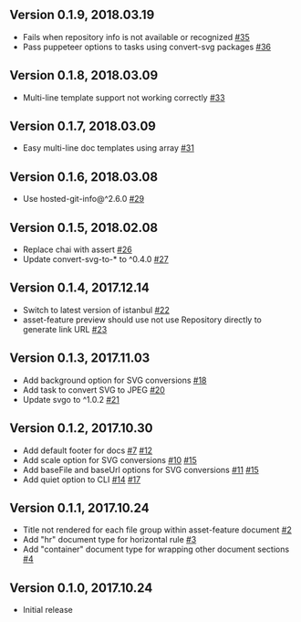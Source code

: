## Version 0.1.9, 2018.03.19

* Fails when repository info is not available or recognized [#35](https://github.com/NotNinja/brander/issues/35)
* Pass puppeteer options to tasks using convert-svg packages [#36](https://github.com/NotNinja/brander/issues/36)

## Version 0.1.8, 2018.03.09

* Multi-line template support not working correctly [#33](https://github.com/NotNinja/brander/issues/33)

## Version 0.1.7, 2018.03.09

* Easy multi-line doc templates using array [#31](https://github.com/NotNinja/brander/issues/31)

## Version 0.1.6, 2018.03.08

* Use hosted-git-info@^2.6.0 [#29](https://github.com/NotNinja/brander/issues/29)

## Version 0.1.5, 2018.02.08

* Replace chai with assert [#26](https://github.com/NotNinja/brander/issues/26)
* Update convert-svg-to-* to ^0.4.0 [#27](https://github.com/NotNinja/brander/issues/27)

## Version 0.1.4, 2017.12.14

* Switch to latest version of istanbul [#22](https://github.com/NotNinja/brander/issues/22)
* asset-feature preview should use not use Repository directly to generate link URL [#23](https://github.com/NotNinja/brander/issues/23)

## Version 0.1.3, 2017.11.03

* Add background option for SVG conversions [#18](https://github.com/NotNinja/brander/issues/18)
* Add task to convert SVG to JPEG [#20](https://github.com/NotNinja/brander/issues/20)
* Update svgo to ^1.0.2 [#21](https://github.com/NotNinja/brander/issues/21)

## Version 0.1.2, 2017.10.30

* Add default footer for docs [#7](https://github.com/NotNinja/brander/issues/7) [#12](https://github.com/NotNinja/brander/issues/12)
* Add scale option for SVG conversions [#10](https://github.com/NotNinja/brander/issues/10) [#15](https://github.com/NotNinja/brander/issues/15)
* Add baseFile and baseUrl options for SVG conversions [#11](https://github.com/NotNinja/brander/issues/11) [#15](https://github.com/NotNinja/brander/issues/15)
* Add quiet option to CLI [#14](https://github.com/NotNinja/brander/issues/14) [#17](https://github.com/NotNinja/brander/issues/17)

## Version 0.1.1, 2017.10.24

* Title not rendered for each file group within asset-feature document [#2](https://github.com/NotNinja/brander/issues/2)
* Add "hr" document type for horizontal rule [#3](https://github.com/NotNinja/brander/issues/3)
* Add "container" document type for wrapping other document sections [#4](https://github.com/NotNinja/brander/issues/4)

## Version 0.1.0, 2017.10.24

* Initial release
